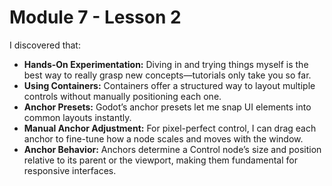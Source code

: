 # Module 7 - Lesson 2

I discovered that:

- **Hands-On Experimentation:** Diving in and trying things myself is the best way to really grasp new concepts—tutorials only take you so far.
- **Using Containers:** Containers offer a structured way to layout multiple controls without manually positioning each one.
- **Anchor Presets:** Godot’s anchor presets let me snap UI elements into common layouts instantly.
- **Manual Anchor Adjustment:** For pixel-perfect control, I can drag each anchor to fine-tune how a node scales and moves with the window.
- **Anchor Behavior:** Anchors determine a Control node’s size and position relative to its parent or the viewport, making them fundamental for responsive interfaces.

